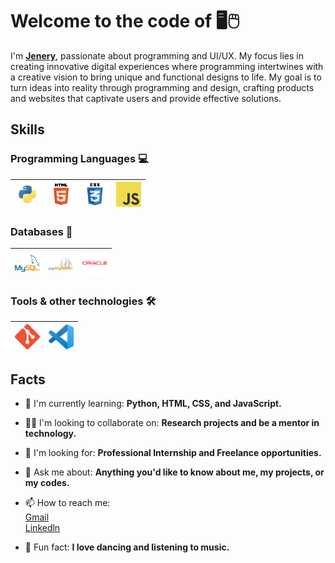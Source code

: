 # Welcome to the code of 🖥️🖱️

I'm **[Jenery](https://www.linkedin.com/in/jenery-bautista-b51819229/)**, passionate about programming and UI/UX. My focus lies in creating innovative digital experiences where programming intertwines with a creative vision to bring unique and functional designs to life. My goal is to turn ideas into reality through programming and design, crafting products and websites that captivate users and provide effective solutions.

## Skills

### Programming Languages 💻
| [<img src="assets/python.png" title="Python" alt="python" width="40">](https://www.python.org/) | [<img src="assets/html.png" title="Html" alt="html" width="40">]() | [<img src="assets/css.png" title="Css" alt="css" width="40">]() | [<img src="assets/javascript.png" title="Js" alt="js" width="40">](https://www.javascript.com/) |
| --------------------------------------------------------------------------------- | ----------------------------------------------------------------------------------- | -------------------------------------------------------------------------------------------- | ------------------------------------------------------------------------------------------ |

### Databases 💾
| [<img src="assets/mysql.png" title="MySql" alt="mysql" width="40">](https://www.mysql.com/) | [<img src="assets/myadmin.png" title="MyAdmin" alt="myadmin" width="40">](https://www.phpmyadmin.net/) | [<img src="assets/oracle.png" title="Oracle" alt="oracle" width="40">](https://www.oracle.com/) |
| --------------------------------------------------------------------------------- | ----------------------------------------------------------------------------------- | -------------------------------------------------------------------------------------------- |

### Tools & other technologies 🛠
| [<img src="assets/git.png" title="Git" alt="git" width="40">]([https://code.visualstudio.com/](https://git-scm.com/)) | [<img src="assets/vscode.png" title="VSCode" alt="vscode" width="40">](https://code.visualstudio.com/) |
| --------------------------------------------------------------------------------- | ----------------------------------------------------------------------------------- |

## Facts

- 🌱 I'm currently learning: **Python, HTML, CSS, and JavaScript.**

- 🤝🏼 I'm looking to collaborate on: **Research projects and be a mentor in technology.**

- 🤔 I'm looking for: **Professional Internship and Freelance opportunities.**

- 💬 Ask me about: **Anything you'd like to know about me, my projects, or my codes.**

- 📫 How to reach me:  
  [Gmail](jenerybautistacanul@gmail.com)  
  [Linkedln](https://www.linkedin.com/in/jenery-bautista-b51819229/)  

- 💃 Fun fact: **I love dancing and listening to music.**

